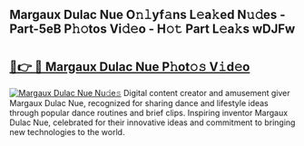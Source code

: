 ## Margaux Dulac Nue O𝚗𝚕yf𝚊ns L𝚎a𝚔ed N𝚞𝚍es - Part-5eB P𝚑𝚘tos Vi𝚍𝚎o - H𝚘𝚝 Part L𝚎a𝚔s wDJFw

# <h2><a href="http://kf8z93z.oniu.top/?m=Margaux+Dulac+Nue">🔗👉 🔴 Margaux Dulac Nue P𝚑ot𝚘𝚜 V𝚒d𝚎o</a></h2>

[![Margaux Dulac Nue Nu𝚍e𝚜](https://i.imgur.com/0qMVB7G.gif)](http://kf8z93z.oniu.top/?m=Margaux+Dulac+Nue)
Digital content creator and amusement giver Margaux Dulac Nue, recognized for sharing dance and lifestyle ideas through popular dance routines and brief clips. Inspiring inventor Margaux Dulac Nue, celebrated for their innovative ideas and commitment to bringing new technologies to the world.  
